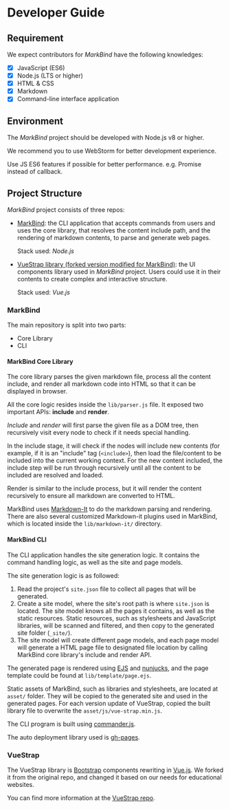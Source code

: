 <link rel="stylesheet" href="{{baseUrl}}/css/main.css">

<include src="../common/header.md" />

<div class="website-content">

# Developer Guide

## Requirement
We expect contributors for *MarkBind* have the following knowledges:

- [x] JavaScript (ES6)
- [x] Node.js (LTS or higher)
- [x] HTML & CSS
- [x] Markdown
- [x] Command-line interface application

## Environment

The *MarkBind* project should be developed with Node.js v8 or higher.

We recommend you to use WebStorm for better development experience.

Use JS ES6 features if possible for better performance. e.g. Promise instead of callback.

## Project Structure
*MarkBind* project consists of three repos:

* [MarkBind](https://github.com/MarkBind/markbind):  the CLI application that accepts commands from users and uses the core library, that resolves the content include path, and the rendering of markdown contents, to parse and generate web pages.

  Stack used: *Node.js*

* [VueStrap library (forked version modified for MarkBind)](https://github.com/MarkBind/vue-strap): the UI components library used in *MarkBind* project. Users could use it in their contents to create complex and interactive structure.

  Stack used: *Vue.js*

### MarkBind
The main repository is split into two parts:
- Core Library
- CLI

#### MarkBind Core Library
The core library parses the given markdown file, process all the content include, and render all markdown code into HTML so that it can be displayed in browser.

All the core logic resides inside the `lib/parser.js` file. It exposed two important APIs: **include** and **render**.

*Include* and *render* will first parse the given file as a DOM tree, then recursively visit every node to check if it needs special handling.

In the include stage, it will check if the nodes will include new contents (for example, if it is an "include" tag (`<include>`), then load the file/content to be included into the current working context. For the new content included, the include step will be run through recursively until all the content to be included are resolved and loaded.

Render is similar to the include process, but it will render the content recursively to ensure all markdown are converted to HTML.

MarkBind uses [Markdown-It](https://github.com/markdown-it/markdown-it) to do the markdown parsing and rendering. There are also several customized Markdown-it plugins used in MarkBind, which is located inside the `lib/markdown-it/` directory.

#### MarkBind CLI
The CLI application handles the site generation logic. It contains the command handling logic, as well as the site and page models.

The site generation logic is as followed:

1. Read the project's `site.json` file to collect all pages that will be generated.
2. Create a site model, where the site's root path is where `site.json` is located. The site model knows all the pages it contains, as well as the static resources. Static resources, such as stylesheets and JavaScript libraries, will be scanned and filtered, and then copy to the generated site folder (`_site/`).
3. The site model will create different page models, and each page model will generate a HTML page file to designated file location by calling MarkBind core library's include and render API.

The generated page is rendered using [EJS](https://github.com/mde/ejs) and [nunjucks](https://mozilla.github.io/nunjucks/), and the page template could be found at `lib/template/page.ejs`.

Static assets of MarkBind, such as libraries and stylesheets, are located at `asset/` folder. They will be copied to the generated site  and used in the generated pages. For each version update of VueStrap, copied the built library file to overwrite the `asset/js/vue-strap.min.js`.

The CLI program is built using [commander.js](https://github.com/tj/commander.js/).

The auto deployment library used is [gh-pages](https://github.com/tschaub/gh-pages).

### VueStrap

The VueStrap library is [Bootstrap](getbootstrap.com/components/) components rewriting in [Vue.js](vuejs.org). We forked it from the original repo, and changed it based on our needs for educational websites.

You can find more information at the [VueStrap repo](https://github.com/MarkBind/vue-strap).

<include src="../common/devGuideSections.md" />

</div>
